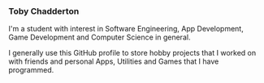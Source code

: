 ### Toby Chadderton

I'm a student with interest in Software Engineering, App Development, Game Development
and Computer Science in general.

I generally use this GitHub profile to store hobby projects that I worked on with
friends and personal Apps, Utilities and Games that I have programmed.
